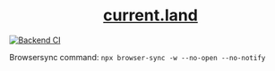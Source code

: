 <h1 align="center"><a href="https://current.land" target="_blank" noopener>current.land</a></h1>

[![Backend CI](https://github.com/SkyGuardian42/current/actions/workflows/backend.yml/badge.svg)](https://github.com/SkyGuardian42/current/actions/workflows/backend.yml)


Browsersync command: `npx browser-sync -w --no-open --no-notify`

